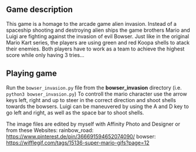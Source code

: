 ## Game description

This game is a homage to the arcade game alien invasion. 
Instead of a spaceship shooting and destroying alien ships 
the game brothers Mario and Luigi are fighting against the 
invasion of evil Bowser. Just like in the original Mario Kart
series, the players are using green and red Koopa shells to
atack their enemies. 
Both players have to work as a team to achieve the highest score
while only having 3 tries...

## Playing game
Run the `bowser_invasion.py` file from the **bowser_invasion** directory
(i.e. `python3 bowser_invasion.py`)
To controll the mario character use the arrow keys left, right and up 
to steer in the correct direction and shoot shells towards the bowsers.
Luigi can be maneuvered by using the A and D key to go left and right,
as well as the space bar to shoot shells.

The image files are edited by myself with Affinity Photo and Designer or from these Websites: 
rainbow_road: https://www.pinterest.de/pin/366691594652074090/
bowser: https://wifflegif.com/tags/15136-super-mario-gifs?page=12